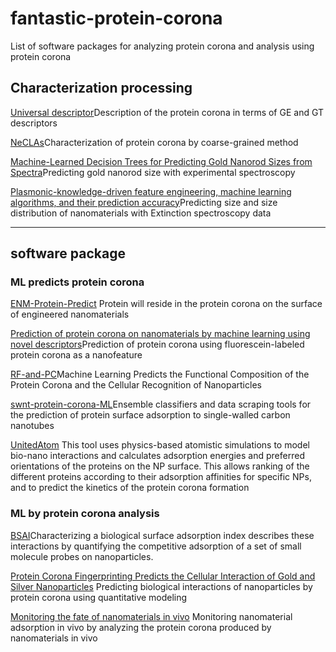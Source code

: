 # fantastic-protein-corona
List of software packages for analyzing protein corona and analysis using protein corona

## Characterization processing

[Universal descriptor](https://gitlab.eecs.umich.edu/violigroup/ml/neclas/-/releases/)Description of the protein corona in terms of GE and GT descriptors

[NeCLAs](https://gitlab.eecs.umich.edu/violigroup/ml/neclas/-/releases/)Characterization of protein corona by coarse-grained method

[Machine-Learned Decision Trees for Predicting Gold Nanorod Sizes from Spectra](https://pubs.acs.org/doi/abs/10.1021/acs.jpcc.1c03937)Predicting gold nanorod size with experimental spectroscopy

[Plasmonic-knowledge-driven feature engineering, machine learning algorithms, and their prediction accuracy](https://pubs.rsc.org/en/content/articlelanding/2022/NH/D2NH00146B)Predicting size and size distribution of nanomaterials with Extinction spectroscopy data



---

## software package
### ML predicts protein corona

[ENM-Protein-Predict](https://github.com/BanZhan/RF-and-PC 'RFandPc') Protein will reside in the protein corona on the surface of engineered nanomaterials&#x20;

[Prediction of protein corona on nanomaterials by machine learning using novel descriptors](https://www.sciencedirect.com/science/article/pii/S245207482030001X?via%3Dihub)Prediction of protein corona using fluorescein-labeled protein corona as a nanofeature

[RF-and-PC](https://github.com/BanZhan/RF-and-PC)Machine Learning Predicts the Functional Composition of the Protein Corona and the Cellular Recognition of Nanoparticles

[swnt-protein-corona-ML](https://github.com/NicholasOuassil/swnt-protein-corona-ML)Ensemble classifiers and data scraping tools for the prediction of protein surface adsorption to single-walled carbon nanotubes

[UnitedAtom](https://iopscience.iop.org/article/10.1088/1361-651X/ab3b6e) This tool uses physics-based atomistic simulations to model bio-nano interactions and calculates adsorption
energies and preferred orientations of the proteins on the NP surface. This allows ranking of the different proteins according to their adsorption affinities for specific NPs, and to predict the kinetics of
the protein corona formation

### ML by protein corona analysis

[BSAI](https://www.nature.com/articles/nnano.2010.164)Characterizing a biological surface adsorption index describes these interactions by quantifying the competitive adsorption of a set of small molecule probes on nanoparticles.

[Protein Corona Fingerprinting Predicts the Cellular Interaction of Gold and Silver Nanoparticles](https://pubs.acs.org/doi/10.1021/nn406018q) Predicting biological interactions of nanoparticles by protein corona using quantitative modeling

[Monitoring the fate of nanomaterials in vivo](https://pubs.acs.org/doi/full/10.1021/acsnano.9b02774) Monitoring nanomaterial adsorption in vivo by analyzing the protein corona produced by nanomaterials in vivo

